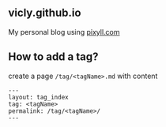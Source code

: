 
## vicly.github.io

My personal blog using [pixyll.com](http://www.pixyll.com)


## How to add a tag?

create a page `/tag/<tagName>.md` with content
```
---
layout: tag_index
tag: <tagName>
permalink: /tag/<tagName>/
---
```